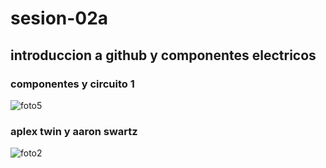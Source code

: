 # sesion-02a
## introduccion a github y componentes electricos

### componentes y circuito 1
![foto5](https://github.com/user-attachments/assets/4fc794e2-8415-4af5-a2db-6e27aa7027b9)

### aplex twin y aaron swartz
![foto2](https://github.com/user-attachments/assets/68e9150f-f196-421d-8f64-ea3c7ee603a4)
